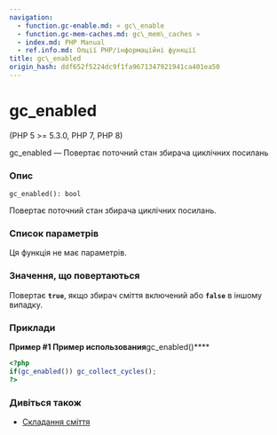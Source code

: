 ```yaml
---
navigation:
  - function.gc-enable.md: « gc\_enable
  - function.gc-mem-caches.md: gc\_mem\_caches »
  - index.md: PHP Manual
  - ref.info.md: Опції PHP/інформаційні функції
title: gc\_enabled
origin_hash: ddf652f5224dc9f1fa9671347921941ca401ea50
---
```

# gc\_enabled

(PHP 5 >= 5.3.0, PHP 7, PHP 8)

gc\_enabled — Повертає поточний стан збирача циклічних посилань

### Опис

```methodsynopsis
gc_enabled(): bool
```

Повертає поточний стан збирача циклічних посилань.

### Список параметрів

Ця функція не має параметрів.

### Значення, що повертаються

Повертає **`true`**, якщо збирач сміття включений або **`false`** в іншому випадку.

### Приклади

**Пример #1 Пример использования**gc\_enabled()\*\*\*\*

```php
<?php
if(gc_enabled()) gc_collect_cycles();
?>
```

### Дивіться також

-   [Складання сміття](features.gc.md)
